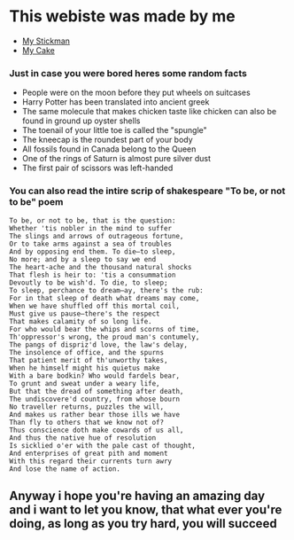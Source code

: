 
# This webiste was made by me

- [My Stickman](stikman/)
- [My Cake](Cake/Index.html/)



### Just in case you were bored heres some random facts

- People were on the moon before they put wheels on suitcases
- Harry Potter has been translated into ancient greek
- The same molecule that makes chicken taste like chicken can also be found in ground up oyster shells
- The toenail of your little toe is called the "spungle"
- The kneecap is the roundest part of your body
- All fossils found in Canada belong to the Queen
- One of the rings of Saturn is almost pure silver dust
- The first pair of scissors was left-handed



### You can also read the intire scrip of shakespeare "To be, or not to be" poem


    To be, or not to be, that is the question: 
    Whether 'tis nobler in the mind to suffer
    The slings and arrows of outrageous fortune,
    Or to take arms against a sea of troubles
    And by opposing end them. To die—to sleep,
    No more; and by a sleep to say we end
    The heart-ache and the thousand natural shocks
    That flesh is heir to: 'tis a consummation
    Devoutly to be wish'd. To die, to sleep;
    To sleep, perchance to dream—ay, there's the rub:
    For in that sleep of death what dreams may come,
    When we have shuffled off this mortal coil,
    Must give us pause—there's the respect
    That makes calamity of so long life.
    For who would bear the whips and scorns of time,
    Th'oppressor's wrong, the proud man's contumely,
    The pangs of dispriz'd love, the law's delay,
    The insolence of office, and the spurns
    That patient merit of th'unworthy takes,
    When he himself might his quietus make
    With a bare bodkin? Who would fardels bear,
    To grunt and sweat under a weary life,
    But that the dread of something after death,
    The undiscovere'd country, from whose bourn
    No traveller returns, puzzles the will,
    And makes us rather bear those ills we have
    Than fly to others that we know not of?
    Thus conscience doth make cowards of us all,
    And thus the native hue of resolution
    Is sicklied o'er with the pale cast of thought,
    And enterprises of great pith and moment
    With this regard their currents turn awry
    And lose the name of action.



## Anyway i hope you're having an amazing day and i want to let you know, that what ever you're doing, as long as you try hard, you will succeed